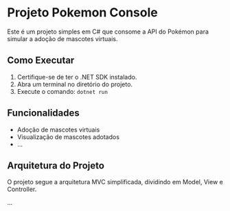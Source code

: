 # Projeto Pokemon Console

Este é um projeto simples em C# que consome a API do Pokémon para simular a adoção de mascotes virtuais.

## Como Executar

1. Certifique-se de ter o .NET SDK instalado.
2. Abra um terminal no diretório do projeto.
3. Execute o comando: `dotnet run`

## Funcionalidades

- Adoção de mascotes virtuais
- Visualização de mascotes adotados
- ...

## Arquitetura do Projeto

O projeto segue a arquitetura MVC simplificada, dividindo em Model, View e Controller.

...
